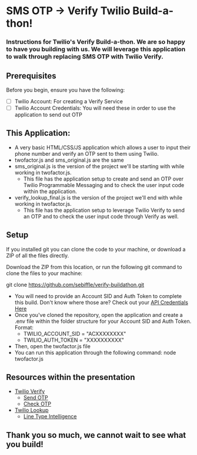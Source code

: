 # SMS OTP -> Verify Twilio Build-a-thon!

### Instructions for Twilio's Verify Build-a-thon. We are so happy to have you building with us. We will leverage this application to walk through replacing SMS OTP with Twilio Verify.

## Prerequisites
Before you begin, ensure you have the following:
- [ ] Twilio Account: For creating a Verify Service
- [ ] Twilio Account Credentials: You will need these in order to use the application to send out OTP  

## This Application:
- A very basic HTML/CSS/JS application which allows a user to input their phone number and verify an OTP sent to them using Twilio.
- twofactor.js and sms_original.js are the same
- sms_original.js is the version of the project we'll be starting with while working in twofactor.js.
    - This file has the application setup to create and send an OTP over Twilio Programmable Messaging and to check the user input code within the application.
- verify_lookup_final.js is the version of the project we'll end with while working in twofactor.js.
    - This file has the application setup to leverage Twilio Verify to send an OTP and to check the user input code through Verify as well.

## Setup
If you installed git you can clone the code to your machine, or download a ZIP of all the files directly.

Download the ZIP from this location, or run the following git command to clone the files to your machine:

git clone https://github.com/sebiffle/verify-buildathon.git

- You will need to provide an Account SID and Auth Token to complete this build. Don't know where those are? Check out your [API Credentials Here](https://www.twilio.com/docs/iam/credentials/api)
- Once you've cloned the repository, open the application and create a .env file within the folder structure for your Account SID and Auth Token. Format: 
    - TWILIO_ACCOUNT_SID = "ACXXXXXXXX"
    - TWILIO_AUTH_TOKEN = "XXXXXXXXXX"
- Then, open the twofactor.js file
- You can run this application through the following command: node twofactor.js


## Resources within the presentation
- [Twilio Verify](https://www.twilio.com/docs/verify/api)
    - [Send OTP](https://www.twilio.com/docs/verify/api/verification#start-new-verification)
    - [Check OTP](https://www.twilio.com/docs/verify/api/verification-check)
- [Twilio Lookup](https://www.twilio.com/docs/lookup)
    - [Line Type Intelligence](https://www.twilio.com/docs/lookup/v2-api/line-type-intelligence)


## Thank you so much, we cannot wait to see what you build!
